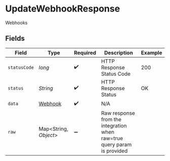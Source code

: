 # UpdateWebhookResponse

Webhooks


## Fields

| Field                                                                   | Type                                                                    | Required                                                                | Description                                                             | Example                                                                 |
| ----------------------------------------------------------------------- | ----------------------------------------------------------------------- | ----------------------------------------------------------------------- | ----------------------------------------------------------------------- | ----------------------------------------------------------------------- |
| `statusCode`                                                            | *long*                                                                  | :heavy_check_mark:                                                      | HTTP Response Status Code                                               | 200                                                                     |
| `status`                                                                | *String*                                                                | :heavy_check_mark:                                                      | HTTP Response Status                                                    | OK                                                                      |
| `data`                                                                  | [Webhook](../../models/components/Webhook.md)                           | :heavy_check_mark:                                                      | N/A                                                                     |                                                                         |
| `raw`                                                                   | Map\<String, *Object*>                                                  | :heavy_minus_sign:                                                      | Raw response from the integration when raw=true query param is provided |                                                                         |